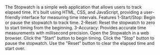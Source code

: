 The Stopwatch is a simple web application that allows users to track elapsed time. 
It's built using HTML, CSS, and JavaScript, providing a user-friendly interface for measuring time intervals.
Features
1-Start/Stop: Begin or pause the stopwatch to track time.
2-Reset: Reset the stopwatch to zero to start timing from the beginning.
3-Accuracy: Provides accurate time measurements with millisecond precision.
Open the Stopwatch in a web browser.
Click the "Start" button to begin timing.
Click the "Stop" button to pause the stopwatch.
Use the "Reset" button to clear the elapsed time and start over.
